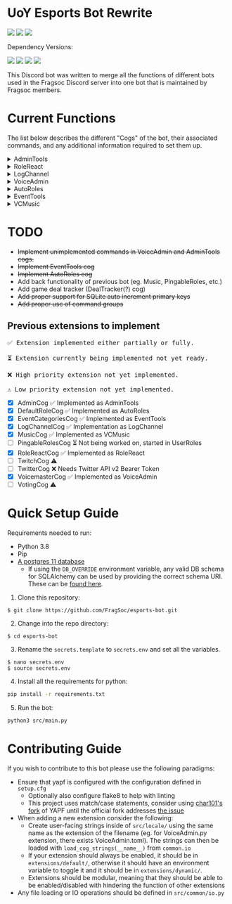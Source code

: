 # UoY Esports Bot Rewrite

<div align=left>
    <a href="https://travis-ci.com/FragSoc/esports-bot"><img src="https://img.shields.io/travis/com/fragsoc/esports-bot?style=flat-square" /></a>
    <a href="https://hub.docker.com/r/fragsoc/esports-bot"><img src="https://img.shields.io/docker/pulls/fragsoc/esports-bot?style=flat-square" /></a>
    <a href="https://github.com/FragSoc/esports-bot"><img src="https://img.shields.io/github/license/fragsoc/esports-bot?style=flat-square" /></a>
</div>

Dependency Versions:

<div align=left>
    <img src="https://img.shields.io/badge/min%20python%20version-3.9.0-green?style=flat-square" />
    <img src="https://img.shields.io/badge/min%20postgres%20version-11-lightgrey?style=flat-square" />
    <img src="https://img.shields.io/badge/min%20docker%20version-20.0.0-blue?style=flat-square" />
    <img src="https://img.shields.io/badge/min%20docker--compose%20version-1.25.0-blue?style=flat-square" />
</div>

This Discord bot was written to merge all the functions of different bots used in the Fragsoc Discord server into one bot that is maintained by Fragsoc members.

# Current Functions

The list below describes the different "Cogs" of the bot, their associated commands, and any additional information required to set them up.

<details>
<summary>AdminTools</summary>

## AdminTools

AdminTools cog is used to manage basic Administrator/Moderation tools.
All commands in this cog require the user to have the administrator permission in a given guild/server.

### Current Commands:

#### /admin member-count

- Get the current member count of the server.

#### /admin clear-messages [optional: message-count]

- Delete a specific number of messages in the given channel.
  Defaults to 5 messages, with a maximum of 100 messages.

#### /admin get-version

- Get the current version of the Bot.

</details>

<details>
<summary>RoleReact</summary>

## RoleReact

RoleReact cog is used to allow users to self-assign roles from a defined list of roles set by admins.
All commands in this cog require the user to have the administrator permissions in a given guild/server.

### Current Commands:

#### /reactroles create [optional: color]

- Creates a new menu to add roles to.

#### /reactroles delete \<menu ID\>

- Deletes a given menu and it's message.

#### /reactroles add-role \<menu ID\> \<role\> [optional: emoji] [optional: description]

- Add a role to a given menu. Optionally give the role an emoji and/or description.

#### /reactroles remove-role \<menu ID\> \<role\>

- Remove a role from a given menu.

</details>

<details>
<summary>LogChannel</summary>

LogChannel is a cog used to send log messages to a specified discord channel per-guild. A standard logging message can be forwarded by prefixing the message with the `LOGGING_PREFIX` and the guild, eg. `"LOGGING_PREFIX[guild_id] Message...".` This will send the log message to the specified log channel for the given guild if it has been configured to do so.

#### /logging set-channel \<Text Channel\>

- Configures the given channel to be the logging channel.

#### /logging get-channel

- Gets the currently assigned logging channel.

#### /logging remove-channel

- Removes the currently configured logging channel.

</details>

<details>
<summary>VoiceAdmin</summary>

## VoiceAdmin

### Environment Variable: `ENABLE_VOICEADMIN`

VoiceAdmin cog is used to dynamically create and manage Voice Channels, by assigning specific channels to act as parent channels.
When users join parent Voice Channels, a new chil Voice Channel is created, and the user moved to it.
The user has control over the child Voice Channel name, and can limit how many/who can join.

### Current Commands:

#### /voice-admin set-parent \<voice-channel\>

- Set a Voice Channel to be a parent Voice Channel.

#### /voice-admin remove-parent \<voice-channel\>

- Remove a Voice Channel from being a parent Voice Channel.

#### /voice get-parents

- Get the list of current parent Voice Channels.

#### /voice rename \<new-name\>

- Rename your current Voice Channel

#### /voice lock

- Only allow current members to (re)join your Voice Channel.

#### /voice unlock

- Allow anyone to join your Voice Channel again.

#### /voice limit

- Set the member count limit of your Voice Channel.

#### /voice remove-limit

- Remove the member count limit of your Voice Channel.

</details>

<details>
<summary>AutoRoles</summary>

## AutoRoles

### Environment Variable: `ENABLE_AUTOROLES`

#### /autoroles set-list \<One or many roles mentioned\>

- Sets the roles to be given to new users when they join the guild/server.
  - If one or more the of the roles are valid, any roles previously configured will be removed.

#### /autoroles add-role \<role\>

- Adds a role to the list of roles without overriding the currently configured roles.

#### /autoroles remove-role \<role\>

- Removes a role from the list of currently configured roles.

#### /autoroles get-list

- Gets the list of currently configured AutoRoles.

#### /autoroles clear-list

- Clears all roles from the list of configured AutoRoles.

</details>

<details>
<summary>EventTools</summary>

## EventTools

### Environment Variable: `ENABLE_EVENTTOOLS`

#### /events create-event \<name\> \<physical location\> \<start time\> \<end time\> \<timezone\> \<common member role\> \<role color\>

- Creates a new event.

#### /events open-event \<event name or ID\>

- Opens the given event. This will show the sign-in menu to members.

#### /events close-event \<event name or ID\> [optional: keep-event?] [optional: clear-messages?]

- Ends the given event. This will hide all the channels from members.
- If keep-event is set to True, the event will be archived, otherwise it's channels and roles will be deleted.
- If clear-messages is set to True, when the event is archived, messages in all channels will be deleted.

#### /events reschedule-event \<physical location\> \<start time\> \<end time\> \<timezone\>

- If an event has been archived, it can be reused and rescheduled for a new date using this command.

#### /events remove-event \<event name or ID\>

- Entirely deletes either an active or archived event.
</details>

<details>
<summary>VCMusic</summary>

## VCMusic

### Environment Variable: `ENABLE_VCMUSIC`

In order to function, a google API key with access to YouTube Data API v3 must be set to the `GOOGLE_API` environment variable.

### To create your Google API credentials:

1. Go to the [Google Cloud API]("https://console.cloud.google.com/apis/") site.
1. Create a new project and name it whatever you want.
1. In the [dashboard](https://console.cloud.google.com/apis/dashboard), click the `Enable APIs and Services` and search for `YouTube Data API v3`.
1. Click `Enable` to enable the use of the YouTube API.
1. Keep going back until at your [dashboard](https://console.cloud.google.com/apis/dashboard), and go to the [credentials](https://console.cloud.google.com/apis/credentials) section on the left.
1. Click on `Create Credentials` and then `API key`.
1. Copy the key given. For security, it is recommended that you "restrict key" and only enable `YouTube Data API v3`.

#### /music set-channel \<channel\> [optional: color] [optional: clear-channel] [optional: read-only]

- Sets the channel to define as the music channel.

#### /music play

- Resumes or starts playback.

#### /music pause

- Pauses playback.

#### /music skip-song

- Skips the current song. Stops playback if the last song in the queue.

#### /music shuffle-queue

- Shuffles the current queue.

#### /music add-music

- Opens the dialogue to add one or many songs to the queue.

#### /music view-queue

- Shows the current queue.

#### /music stop

- Stop the current playback.

#### /music volume \<volume\>

- Sets the volume percentage between 0-100

</details>

# TODO

- ~~Implement unimplemented commands in VoiceAdmin and AdminTools cogs.~~
- ~~Implement EventTools cog~~
- ~~Implement AutoRoles cog~~
- Add back functionality of previous bot (eg. Music, PingableRoles, etc.)
- Add game deal tracker (DealTracker(?) cog)
- ~~Add proper support for SQLite auto increment primary keys~~
- ~~Add proper use of command groups~~

## Previous extensions to implement

<pre>
✅ Extension implemented either partially or fully.

⏳ Extension currently being implemented not yet ready.

❌ High priority extension not yet implemented.

⚠️ Low priority extension not yet implemented.
</pre>

- [x] AdminCog ✅ Implemented as AdminTools
- [x] DefaultRoleCog ✅ Implemented as AutoRoles
- [x] EventCategoriesCog ✅ Implemented as EventTools
- [x] LogChannelCog ✅ Implementation as LogChannel
- [x] MusicCog ✅ Implemented as VCMusic
- [ ] PingableRolesCog ⏳ Not being worked on, started in UserRoles
- [x] RoleReactCog ✅ Implemented as RoleReact
- [ ] TwitchCog ⚠️
- [ ] TwitterCog ❌ Needs Twitter API v2 Bearer Token
- [x] VoicemasterCog ✅ Implemented as VoiceAdmin
- [ ] VotingCog ⚠️

# Quick Setup Guide

Requirements needed to run:

- Python 3.8
- Pip
- [A postgres 11 database](https://www.postgresql.org/docs/current/admin.html)
  - If using the `DB_OVERRIDE` environment variable, any valid DB schema for SQLAlchemy can be used by providing the correct schema URI. These can be [found here](https://docs.sqlalchemy.org/en/14/dialects/).

1. Clone this repository:

```console
$ git clone https://github.com/FragSoc/esports-bot.git
```

2. Change into the repo directory:

```console
$ cd esports-bot
```

3. Rename the `secrets.template` to `secrets.env` and set all the variables.

```console
$ nano secrets.env
$ source secrets.env
```

4. Install all the requirements for python:

```bash
pip install -r requirements.txt
```

5. Run the bot:

```bash
python3 src/main.py
```

# Contributing Guide

If you wish to contribute to this bot please use the following paradigms:

- Ensure that yapf is configured with the configuration defined in `setup.cfg`
  - Optionally also configure flake8 to help with linting
  - This project uses match/case statements, consider using [char101's fork](https://github.com/char101/yapf/releases/tag/v0.31.0) of YAPF until the official fork addresses [the issue](https://github.com/google/yapf/issues/983)
- When adding a new extension consider the following:
  - Create user-facing strings inside of `src/locale/` using the same name as the extension of the filename (eg. for VoiceAdmin.py extension, there exists VoiceAdmin.toml). The strings can then be loaded with `load_cog_strings(__name__)` from `common.io`
  - If your extension should always be enabled, it should be in `extensions/default/`, otherwise it should have an environment variable to toggle it and it should be in `extensions/dynamic/`.
  - Extensions should be modular, meaning that they should be able to be enabled/disabled with hindering the function of other extensions
- Any file loading or IO operations should be defined in `src/common/io.py`
